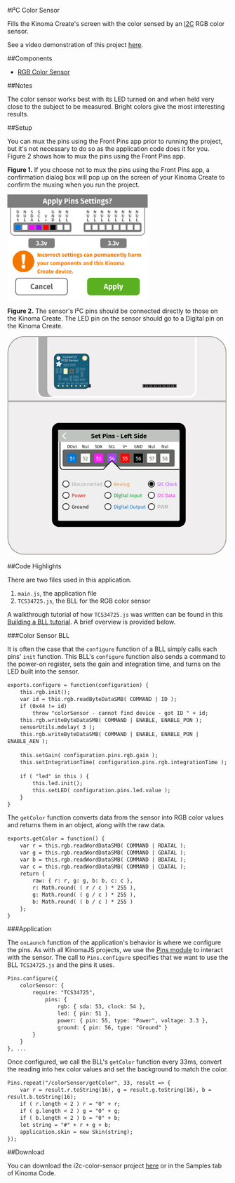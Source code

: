 <!-- Note to self: Change video (moved sensor to front pins)  -->

#I²C Color Sensor

Fills the Kinoma Create's screen with the color sensed by an [I2C](../i2c) RGB color sensor.

See a video demonstration of this project [here](https://youtu.be/loNEz-Z06ys).

<!--
<iframe width="640" height="360" src="https://www.youtube.com/embed/loNEz-Z06ys?rel=0&amp;controls=1&amp;showinfo=0&autoplay=0" frameborder="0" allowfullscreen></iframe>
-->

##Components

* [RGB Color Sensor](https://www.adafruit.com/products/1334)

##Notes

The color sensor works best with its LED turned on and when held very close to the subject to be measured. Bright colors give the most interesting results.

##Setup

You can mux the pins using the Front Pins app prior to running the project, but it's not necessary to do so as the application code does it for you. Figure 2 shows how to mux the pins using the Front Pins app.

**Figure 1.** If you choose not to mux the pins using the Front Pins app, a confirmation dialog box will pop up on the screen of your Kinoma Create to confirm the muxing when you run the project. 

![Pin confirmation](img/confirmation.png)

**Figure 2.** The sensor's I²C pins should be connected directly to those on the Kinoma Create. The LED pin on the sensor should go to a Digital pin on the Kinoma Create.

![Setup](img/setup2.jpg)

##Code Highlights

There are two files used in this application.

1. `main.js`, the application file
2. `TCS34725.js`, the BLL for the RGB color sensor

A walkthrough tutorial of how `TCS34725.js` was written can be found in this [Building a BLL tutorial](http://kinoma.com/develop/documentation/kinomajs-tutorials/building-a-bll/). A brief overview is provided below.

###Color Sensor BLL

It is often the case that the `configure` function of a BLL simply calls each pins' `init` function. This BLL's `configure` function also sends a command to the power-on register, sets the gain and integration time, and turns on the LED built into the sensor.

```
exports.configure = function(configuration) {
	this.rgb.init();
	var id = this.rgb.readByteDataSMB( COMMAND | ID );
	if (0x44 != id)
		throw "colorSensor - cannot find device - got ID " + id;
	this.rgb.writeByteDataSMB( COMMAND | ENABLE, ENABLE_PON );
	sensorUtils.mdelay( 3 );
	this.rgb.writeByteDataSMB( COMMAND | ENABLE, ENABLE_PON | ENABLE_AEN );

    this.setGain( configuration.pins.rgb.gain );
    this.setIntegrationTime( configuration.pins.rgb.integrationTime );

    if ( "led" in this ) {
        this.led.init();
        this.setLED( configuration.pins.led.value );
    }
}
```

The `getColor` function converts data from the sensor into RGB color values and returns them in an object, along with the raw data.

```
exports.getColor = function() {
	var r = this.rgb.readWordDataSMB( COMMAND | RDATAL );
	var g = this.rgb.readWordDataSMB( COMMAND | GDATAL );
	var b = this.rgb.readWordDataSMB( COMMAND | BDATAL );
	var c = this.rgb.readWordDataSMB( COMMAND | CDATAL );
	return {
		raw: { r: r, g: g, b: b, c: c },
		r: Math.round( ( r / c ) * 255 ),
		g: Math.round( ( g / c ) * 255 ),
		b: Math.round( ( b / c ) * 255 )
	};
}
```

###Application

The `onLaunch` function of the application's behavior is where we configure the pins. As with all KinomaJS projects, we use the [Pins module](../../create-pins-module/) to interact with the sensor. The call to `Pins.configure` specifies that we want to use the BLL `TCS34725.js`  and the pins it uses.

```
Pins.configure({
	colorSensor: {
		require: "TCS34725",
			pins: {
				rgb: { sda: 53, clock: 54 },
				led: { pin: 51 },
				power: { pin: 55, type: "Power", voltage: 3.3 },
				ground: { pin: 56, type: "Ground" }
		}
	}
}, ...
```	

Once configured, we call the BLL's `getColor` function every 33ms, convert the reading into hex color values and set the background to match the color.
		
```
Pins.repeat("/colorSensor/getColor", 33, result => {
	var r = result.r.toString(16), g = result.g.toString(16), b = result.b.toString(16);
	if ( r.length < 2 ) r = "0" + r;
	if ( g.length < 2 ) g = "0" + g;
	if ( b.length < 2 ) b = "0" + b;
	let string = "#" + r + g + b;
	application.skin = new Skin(string);
});
```

##Download

You can download the i2c-color-sensor project [here](https://github.com/Kinoma/KPR-examples/tree/master/i2c-color-sensor) or in the Samples tab of Kinoma Code.